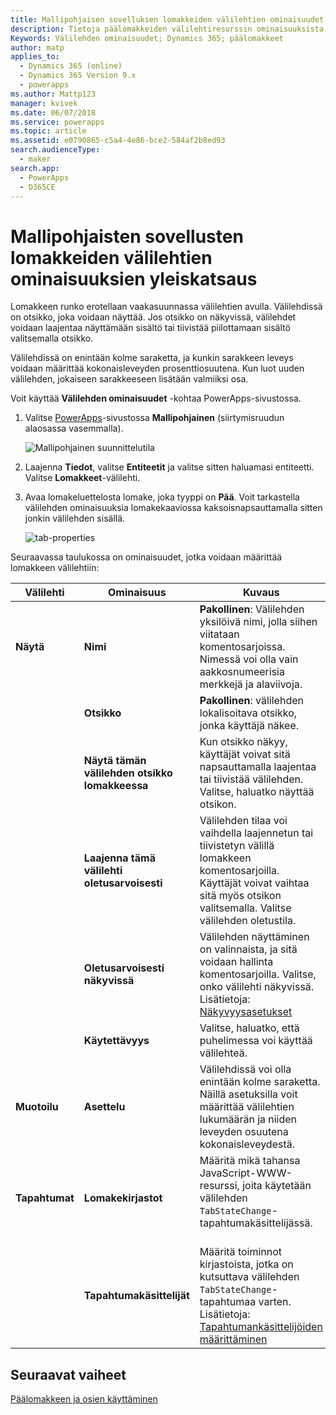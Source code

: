 ```yaml
---
title: Mallipohjaisen sovelluksen lomakkeiden välilehtien ominaisuudet PowerAppsissa | MicrosoftDocs
description: Tietoja päälomakkeiden välilehtiresurssin ominaisuuksista
Keywords: Välilehden ominaisuudet; Dynamics 365; päälomakkeet
author: matp
applies_to:
  - Dynamics 365 (online)
  - Dynamics 365 Version 9.x
  - powerapps
ms.author: Mattp123
manager: kvivek
ms.date: 06/07/2018
ms.service: powerapps
ms.topic: article
ms.assetid: e0790865-c5a4-4e86-bce2-584af2b8ed93
search.audienceType:
  - maker
search.app:
  - PowerApps
  - D365CE
---
```

# <a name="tab-properties-for-model-driven-app-forms-overview"></a>Mallipohjaisten sovellusten lomakkeiden välilehtien ominaisuuksien yleiskatsaus

 Lomakkeen runko erotellaan vaakasuunnassa välilehtien avulla. Välilehdissä on otsikko, joka voidaan näyttää. Jos otsikko on näkyvissä, välilehdet voidaan laajentaa näyttämään sisältö tai tiivistää piilottamaan sisältö valitsemalla otsikko.  
  
 Välilehdissä on enintään kolme saraketta, ja kunkin sarakkeen leveys voidaan määrittää kokonaisleveyden prosenttiosuutena. Kun luot uuden välilehden, jokaiseen sarakkeeseen lisätään valmiiksi osa.  

Voit käyttää **Välilehden ominaisuudet** -kohtaa PowerApps-sivustossa. 
1.  Valitse [PowerApps](https://web.powerapps.com/?utm_source=padocs&utm_medium=linkinadoc&utm_campaign=referralsfromdoc)-sivustossa **Mallipohjainen** (siirtymisruudun alaosassa vasemmalla).  

     ![Mallipohjainen suunnittelutila](media/model-driven-switch.png)

2.  Laajenna **Tiedot**, valitse **Entiteetit** ja valitse sitten haluamasi entiteetti. Valitse **Lomakkeet**-välilehti.  

3.  Avaa lomakeluettelosta lomake, joka tyyppi on **Pää**. Voit tarkastella välilehden ominaisuuksia lomakekaaviossa kaksoisnapsauttamalla sitten jonkin välilehden sisällä.

    ![tab-properties](media/tab-properties.png)
  
 Seuraavassa taulukossa on ominaisuudet, jotka voidaan määrittää lomakkeen välilehtiin:
  
|Välilehti|Ominaisuus|Kuvaus|  
|---------|--------------|-----------------|  
|**Näytä**|**Nimi**|**Pakollinen**: Välilehden yksilöivä nimi, jolla siihen viitataan komentosarjoissa. Nimessä voi olla vain aakkosnumeerisia merkkejä ja alaviivoja.|  
||**Otsikko**|**Pakollinen**: välilehden lokalisoitava otsikko, jonka käyttäjä näkee.|  
||**Näytä tämän välilehden otsikko lomakkeessa**|Kun otsikko näkyy, käyttäjät voivat sitä napsauttamalla laajentaa tai tiivistää välilehden. Valitse, haluatko näyttää otsikon.|  
||**Laajenna tämä välilehti oletusarvoisesti**|Välilehden tilaa voi vaihdella laajennetun tai tiivistetyn välillä lomakkeen komentosarjoilla. Käyttäjät voivat vaihtaa sitä myös otsikon valitsemalla. Valitse välilehden oletustila.|  
||**Oletusarvoisesti näkyvissä**|Välilehden näyttäminen on valinnaista, ja sitä voidaan hallinta komentosarjoilla. Valitse, onko välilehti näkyvissä. Lisätietoja: [Näkyvyysasetukset](visibility-options-legacy.md)|  
||**Käytettävyys**|Valitse, haluatko, että puhelimessa voi käyttää välilehteä.|  
|**Muotoilu**|**Asettelu**|Välilehdissä voi olla enintään kolme saraketta. Näillä asetuksilla voit määrittää välilehtien lukumäärän ja niiden leveyden osuutena kokonaisleveydestä.|  
|**Tapahtumat**|**Lomakekirjastot**|Määritä mikä tahansa JavaScript-WWW-resurssi, joita käytetään välilehden `TabStateChange`-tapahtumakäsittelijässä.<br /><br />|  
||**Tapahtumakäsittelijät**|Määritä toiminnot kirjastoista, jotka on kutsuttava välilehden `TabStateChange`-tapahtumaa varten. Lisätietoja: [Tapahtumankäsittelijöiden määrittäminen](configure-event-handlers-legacy.md)|  
  
## <a name="next-steps"></a>Seuraavat vaiheet

[Päälomakkeen ja osien käyttäminen](use-main-form-and-components.md)
